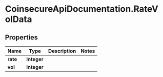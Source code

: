 # CoinsecureApiDocumentation.RateVolData

## Properties
Name | Type | Description | Notes
------------ | ------------- | ------------- | -------------
**rate** | **Integer** |  | 
**vol** | **Integer** |  | 


